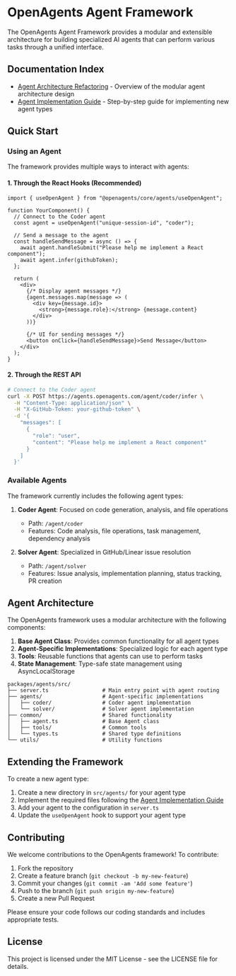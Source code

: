 # OpenAgents Agent Framework

The OpenAgents Agent Framework provides a modular and extensible architecture for building specialized AI agents that can perform various tasks through a unified interface.

## Documentation Index

- [Agent Architecture Refactoring](./agent-architecture-refactoring.md) - Overview of the modular agent architecture design
- [Agent Implementation Guide](./agent-implementation-guide.md) - Step-by-step guide for implementing new agent types

## Quick Start

### Using an Agent

The framework provides multiple ways to interact with agents:

#### 1. Through the React Hooks (Recommended)

```tsx
import { useOpenAgent } from "@openagents/core/agents/useOpenAgent";

function YourComponent() {
  // Connect to the Coder agent
  const agent = useOpenAgent("unique-session-id", "coder");
  
  // Send a message to the agent
  const handleSendMessage = async () => {
    await agent.handleSubmit("Please help me implement a React component");
    await agent.infer(githubToken);
  };
  
  return (
    <div>
      {/* Display agent messages */}
      {agent.messages.map(message => (
        <div key={message.id}>
          <strong>{message.role}:</strong> {message.content}
        </div>
      ))}
      
      {/* UI for sending messages */}
      <button onClick={handleSendMessage}>Send Message</button>
    </div>
  );
}
```

#### 2. Through the REST API

```bash
# Connect to the Coder agent
curl -X POST https://agents.openagents.com/agent/coder/infer \
  -H "Content-Type: application/json" \
  -H "X-GitHub-Token: your-github-token" \
  -d '{
    "messages": [
      {
        "role": "user",
        "content": "Please help me implement a React component"
      }
    ]
  }'
```

### Available Agents

The framework currently includes the following agent types:

1. **Coder Agent**: Focused on code generation, analysis, and file operations
   - Path: `/agent/coder`
   - Features: Code analysis, file operations, task management, dependency analysis

2. **Solver Agent**: Specialized in GitHub/Linear issue resolution
   - Path: `/agent/solver`
   - Features: Issue analysis, implementation planning, status tracking, PR creation

## Agent Architecture

The OpenAgents framework uses a modular architecture with the following components:

1. **Base Agent Class**: Provides common functionality for all agent types
2. **Agent-Specific Implementations**: Specialized logic for each agent type
3. **Tools**: Reusable functions that agents can use to perform tasks
4. **State Management**: Type-safe state management using AsyncLocalStorage

```
packages/agents/src/
├── server.ts                 # Main entry point with agent routing
├── agents/                   # Agent-specific implementations
│   ├── coder/                # Coder agent implementation
│   └── solver/               # Solver agent implementation
├── common/                   # Shared functionality
│   ├── agent.ts              # Base Agent class
│   ├── tools/                # Common tools
│   └── types.ts              # Shared type definitions
└── utils/                    # Utility functions
```

## Extending the Framework

To create a new agent type:

1. Create a new directory in `src/agents/` for your agent type
2. Implement the required files following the [Agent Implementation Guide](./agent-implementation-guide.md)
3. Add your agent to the configuration in `server.ts`
4. Update the `useOpenAgent` hook to support your agent type

## Contributing

We welcome contributions to the OpenAgents framework! To contribute:

1. Fork the repository
2. Create a feature branch (`git checkout -b my-new-feature`)
3. Commit your changes (`git commit -am 'Add some feature'`)
4. Push to the branch (`git push origin my-new-feature`)
5. Create a new Pull Request

Please ensure your code follows our coding standards and includes appropriate tests.

## License

This project is licensed under the MIT License - see the LICENSE file for details.